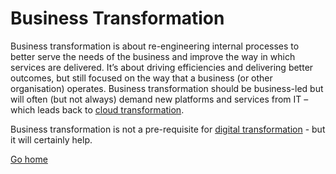 # Business Transformation
Business transformation is about re-engineering internal processes to better serve the needs of the business and improve the way in which services are delivered. It’s about driving efficiencies and delivering better outcomes, but still focused on the way that a business (or other organisation) operates. Business transformation should be business-led but will often (but not always) demand new platforms and services from IT – which leads back to [cloud transformation](cloud-tx.md).

Business transformation is not a pre-requisite for [digital transformation](digital-tx.md) - but it will certainly help.

[Go home](README.md)

